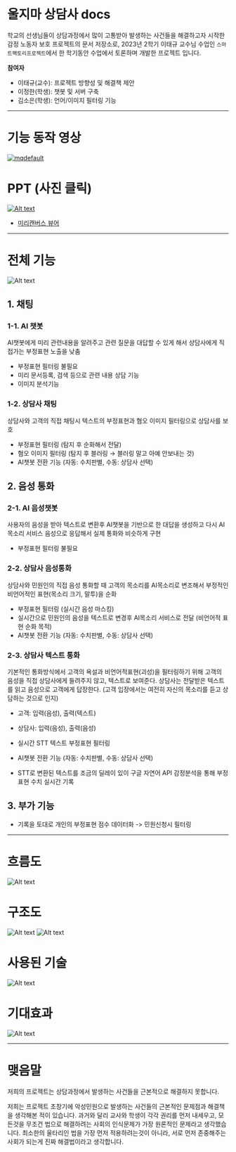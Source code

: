 # 울지마 상담사 docs
학교의 선생님들이 상담과정에서 많이 고통받아 발생하는 사건들을 해결하고자 시작한 감정 노동자 보호 프로젝트의 문서 저장소로, 2023년 2학기 이태규 교수님 수업인 `스마트팩토리프로젝트`에서 한 학기동안  수업에서 토론하며 개발한 프로젝트 입니다.

**참여자**  
- 이태규(교수): 프로젝트 방향성 및 해결책 제안
- 이정한(학생): 챗봇 및 서버 구축
- 김소은(학생): 언어/이미지 필터링 기능

---

# 기능 동작 영상
[![mqdefault](https://github.com/no-akseong/docs/assets/137879662/f601121f-0928-4767-8944-fc6d92f2dd99)](https://www.youtube.com/watch?v=_0ZWh2BZyV0)


# PPT (사진 클릭)
[![Alt text](표지이미지.png)](https://docs.google.com/presentation/d/1O5GVhKXtHQEy9P4Fh4JR0wHDeW0QXbhh/edit?usp=drive_web&ouid=108436333144199649506&rtpof=true)
- [미리캔버스 뷰어](https://www.miricanvas.com/v/12oe798)

---


# 전체 기능
![Alt text](이미지/ppt/features.png)
## 1. 채팅

### 1-1. AI 챗봇
AI챗봇에게 미리 관련내용을 알려주고 관련 질문을 대답할 수 있게 해서 상담사에게 직접가는 부정표현 노출을 낮춤

- 부정표현 필터링 불필요
- 미리 문서등록, 검색 등으로 관련 내용 상담 기능
- 이미지 분석기능

### 1-2. 상담사 채팅
상담사와 고객의 직접 채팅시 텍스트의 부정표현과 혐오 이미지 필터링으로 상담사를 보호

- 부정표현 필터링 (탐지 후 순화해서 전달)
- 혐오 이미지 필터링 (탐지 후 블러링 → 블러링 말고 아예 안보내는 것)
- AI챗봇 전환 기능 (자동: 수치판별, 수동: 상담사 선택)

## 2. 음성 통화

### 2-1. AI 음성챗봇
사용자의 음성을 받아 텍스트로 변환후 AI챗봇을 기반으로 한 대답을 생성하고 다시 AI목소리 서비스 음성으로 응답해서 실제 통화와 비슷하게 구현

- 부정표현 필터링 불필요

### 2-2. 상담사 음성통화
상담사와 민원인의 직접 음성 통화할 때 고객의 목소리를 AI목소리로 변조해서 부정적인 비언어적인 표현(목소리 크기, 말투)을 순화

- 부정표현 필터링 (실시간 음성 마스킹)
- 실시간으로 민원인의 음성을 텍스트로 변경후 AI목소리 서비스로 전달 (비언어적 표현 순화 목적)
- AI챗봇 전환 기능 (자동: 수치판별, 수동: 상담사 선택)

### 2-3. 상담사 텍스트 통화

기본적인 통화방식에서 고객의 욕설과 비언어적표현(괴성)을 필터링하기 위해 고객의 음성을 직접 상담사에게 들려주지 않고, 텍스트로 보여준다. 상담사는 전달받은 텍스트를 읽고 음성으로 고객에게 답장한다. (고객 입장에서는 여전히 자신의 목소리를 듣고 상담하는 것으로 인지)

- 고객: 입력(음성), 출력(텍스트)
- 상담사: 입력(음성), 출력(음성)

- 실시간 STT 텍스트 부정표현 필터링
- AI챗봇 전환 기능 (자동: 수치판별, 수동: 상담사 선택)
- STT로 변환된 텍스트를 조금의 딜레이 있이 구글 자연어 API 감정분석을 통해 부정표현 수치 실시간 기록


## 3. 부가 기능
- 기록을 토대로 개인의 부정표현 점수 데이터화 -> 민원신청시 필터링

---

# 흐름도
![Alt text](이미지/ppt/flow.png)


# 구조도
![Alt text](image.png)
![Alt text](이미지/ppt/architecture.png)


# 사용된 기술
![Alt text](이미지/ppt/tech.png)


# 기대효과
![Alt text](이미지/ppt/future-effects.png)

---

# 맺음말
저희의 프로젝트는 상담과정에서 발생하는 사건들을 근본적으로 해결하지 못합니다.

저희는 프로젝트 초창기에 악성민원으로 발생하는 사건들의 근본적인 문제점과 해결책을 생각해본 적이 있습니다. 과거와 달리 교사와 학생이 각각 권리를 먼저 내세우고, 모든것을 무조건 법으로 해결하려는 사회의 인식문제가 가장 원론적인 문제라고 생각했습니다. 최소한의 울타리인 법을 가장 먼저 적용하려는것이 아니라, 서로 먼저 존중해주는 사회가 되는게 진짜 해결법이라고 생각합니다.
